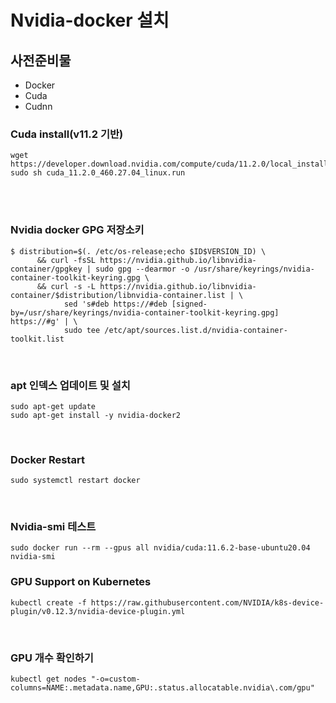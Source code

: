 # Nvidia-docker 설치


## 사전준비물

- Docker
- Cuda
- Cudnn


### Cuda install(v11.2 기반)

```
wget https://developer.download.nvidia.com/compute/cuda/11.2.0/local_installers/cuda_11.2.0_460.27.04_linux.run
sudo sh cuda_11.2.0_460.27.04_linux.run
```

<br>




<br>

### Nvidia docker GPG 저장소키

```
$ distribution=$(. /etc/os-release;echo $ID$VERSION_ID) \
      && curl -fsSL https://nvidia.github.io/libnvidia-container/gpgkey | sudo gpg --dearmor -o /usr/share/keyrings/nvidia-container-toolkit-keyring.gpg \
      && curl -s -L https://nvidia.github.io/libnvidia-container/$distribution/libnvidia-container.list | \
            sed 's#deb https://#deb [signed-by=/usr/share/keyrings/nvidia-container-toolkit-keyring.gpg] https://#g' | \
            sudo tee /etc/apt/sources.list.d/nvidia-container-toolkit.list
```

<br>

### apt 인덱스 업데이트 및 설치
```
sudo apt-get update
sudo apt-get install -y nvidia-docker2
```

<br>

### Docker Restart

```
sudo systemctl restart docker
```
<br>

### Nvidia-smi 테스트

```
sudo docker run --rm --gpus all nvidia/cuda:11.6.2-base-ubuntu20.04 nvidia-smi
```


### GPU Support on Kubernetes

```
kubectl create -f https://raw.githubusercontent.com/NVIDIA/k8s-device-plugin/v0.12.3/nvidia-device-plugin.yml
```
<br>

### GPU 개수 확인하기
```
kubectl get nodes "-o=custom-columns=NAME:.metadata.name,GPU:.status.allocatable.nvidia\.com/gpu"
```